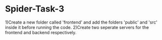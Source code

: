 # Spider-Task-3
1)Create a new folder called 'frontend' and add the folders 'public' and 'src' inside it before running the code.
2)Create two seperate servers for the frontend and backend respectively.
